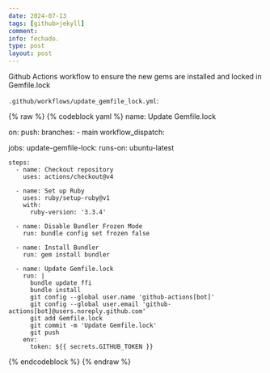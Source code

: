 ```yaml
---
date: 2024-07-13
tags: [github>jekyll]
comment: 
info: fechado.
type: post
layout: post
---
```


Github Actions workflow to ensure the new gems are installed and locked in Gemfile.lock

`.github/workflows/update_gemfile_lock.yml`:

{% raw %}
{% codeblock yaml %}
name: Update Gemfile.lock

on:
  push:
    branches:
      - main
  workflow_dispatch:

jobs:
  update-gemfile-lock:
    runs-on: ubuntu-latest

    steps:
      - name: Checkout repository
        uses: actions/checkout@v4

      - name: Set up Ruby
        uses: ruby/setup-ruby@v1
        with:
          ruby-version: '3.3.4'

      - name: Disable Bundler Frozen Mode
        run: bundle config set frozen false

      - name: Install Bundler
        run: gem install bundler

      - name: Update Gemfile.lock
        run: |
          bundle update ffi
          bundle install
          git config --global user.name 'github-actions[bot]'
          git config --global user.email 'github-actions[bot]@users.noreply.github.com'
          git add Gemfile.lock
          git commit -m 'Update Gemfile.lock'
          git push
        env:
          token: ${{ secrets.GITHUB_TOKEN }}
{% endcodeblock %}
{% endraw %}
